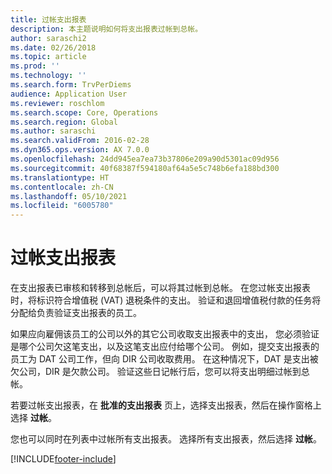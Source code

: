 ```yaml
---
title: 过帐支出报表
description: 本主题说明如何将支出报表过帐到总帐。
author: saraschi2
ms.date: 02/26/2018
ms.topic: article
ms.prod: ''
ms.technology: ''
ms.search.form: TrvPerDiems
audience: Application User
ms.reviewer: roschlom
ms.search.scope: Core, Operations
ms.search.region: Global
ms.author: saraschi
ms.search.validFrom: 2016-02-28
ms.dyn365.ops.version: AX 7.0.0
ms.openlocfilehash: 24dd945ea7ea73b37806e209a90d5301ac09d956
ms.sourcegitcommit: 40f68387f594180af64a5e5c748b6efa188bd300
ms.translationtype: HT
ms.contentlocale: zh-CN
ms.lasthandoff: 05/10/2021
ms.locfileid: "6005780"
---
```

# <a name="post-an-expense-report"></a>过帐支出报表

在支出报表已审核和转移到总帐后，可以将其过帐到总帐。 在您过帐支出报表时，将标识符合增值税 (VAT) 退税条件的支出。 验证和退回增值税付款的任务将分配给负责验证支出报表的员工。

如果应向雇佣该员工的公司以外的其它公司收取支出报表中的支出， 您必须验证是哪个公司欠这笔支出，以及这笔支出应付给哪个公司。 例如，提交支出报表的员工为 DAT 公司工作，但向 DIR 公司收取费用。 在这种情况下，DAT 是支出被欠公司，DIR 是欠款公司。 验证这些日记帐行后，您可以将支出明细过帐到总帐。

若要过帐支出报表，在 **批准的支出报表** 页上，选择支出报表，然后在操作窗格上选择 **过帐**。

您也可以同时在列表中过帐所有支出报表。 选择所有支出报表，然后选择 **过帐**。


[!INCLUDE[footer-include](../includes/footer-banner.md)]